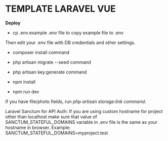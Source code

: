 # TEMPLATE LARAVEL VUE

**Deploy**

- cp .env.example .env file to copy example file to .env

Then edit your .env file with DB credentials and other settings.

- composer install command

- php artisan migrate --seed command

- php artisan key:generate command

- npm install

- npm run dev

If you have file/photo fields, run *php artisan storage:link command*.

Laravel Sanctum for API Auth: If you are using custom hostname for project other than 
localhost make sure that value of SANCTUM_STATEFUL_DOMAINS variable in .env file is the 
same as your hostname in browser. Example: SANCTUM_STATEFUL_DOMAINS=myproject.test



